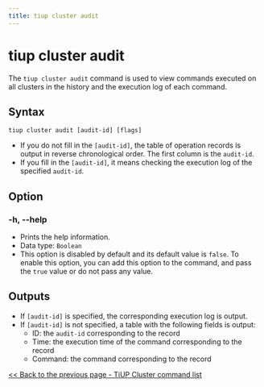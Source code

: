 ```yaml
---
title: tiup cluster audit
---
```


# tiup cluster audit

The `tiup cluster audit` command is used to view commands executed on all clusters in the history and the execution log of each command.

## Syntax

```shell
tiup cluster audit [audit-id] [flags]
```

- If you do not fill in the `[audit-id]`, the table of operation records is output in reverse chronological order. The first column is the `audit-id`.
- If you fill in the `[audit-id]`, it means checking the execution log of the specified `audit-id`.

## Option

### -h, --help

- Prints the help information.
- Data type: `Boolean`
- This option is disabled by default and its default value is `false`. To enable this option, you can add this option to the command, and pass the `true` value or do not pass any value.

## Outputs

- If `[audit-id]` is specified, the corresponding execution log is output.
- If `[audit-id]` is not specified, a table with the following fields is output:
    - ID: the `audit-id` corresponding to the record
    - Time: the execution time of the command corresponding to the record
    - Command: the command corresponding to the record

[<< Back to the previous page - TiUP Cluster command list](/tiup/tiup-component-cluster.md#command-list)
